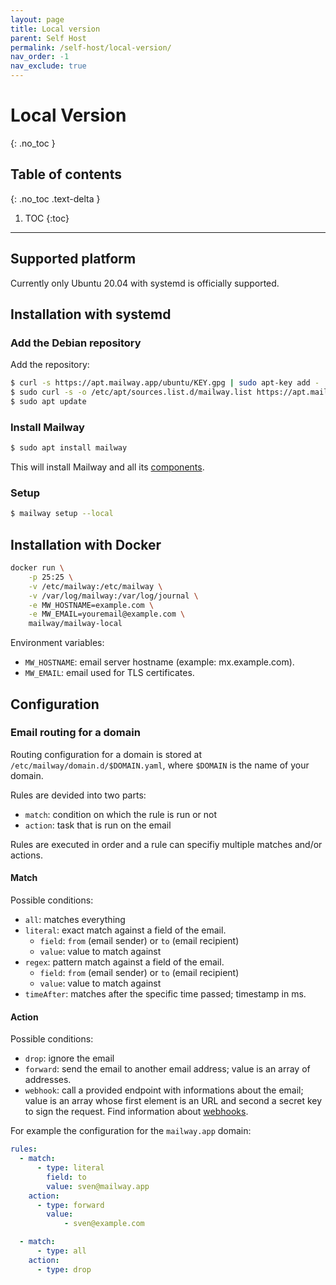 ```yaml
---
layout: page
title: Local version
parent: Self Host
permalink: /self-host/local-version/
nav_order: -1
nav_exclude: true
---
```


# Local Version
{: .no_toc }

## Table of contents
{: .no_toc .text-delta }

1. TOC
{:toc}

---

## Supported platform

Currently only Ubuntu 20.04 with systemd is officially supported.

## Installation with systemd

### Add the Debian repository

Add the repository:
```bash
$ curl -s https://apt.mailway.app/ubuntu/KEY.gpg | sudo apt-key add -
$ sudo curl -s -o /etc/apt/sources.list.d/mailway.list https://apt.mailway.app/ubuntu/mailway.list
$ sudo apt update
```

### Install Mailway

```bash
$ sudo apt install mailway
```

This will install Mailway and all its [components].

### Setup

```bash
$ mailway setup --local
```

## Installation with Docker

```sh
docker run \
    -p 25:25 \
    -v /etc/mailway:/etc/mailway \
    -v /var/log/mailway:/var/log/journal \
    -e MW_HOSTNAME=example.com \
    -e MW_EMAIL=youremail@example.com \
    mailway/mailway-local
```

Environment variables:
- `MW_HOSTNAME`: email server hostname (example: mx.example.com).
- `MW_EMAIL`: email used for TLS certificates.

## Configuration

### Email routing for a domain

Routing configuration for a domain is stored at `/etc/mailway/domain.d/$DOMAIN.yaml`, where `$DOMAIN` is the name of your domain.

Rules are devided into two parts:
- `match`: condition on which the rule is run or not
- `action`: task that is run on the email

Rules are executed in order and a rule can specifiy multiple matches and/or actions.

#### Match

Possible conditions:
- `all`: matches everything
- `literal`: exact match against a field of the email.
    - `field`: `from` (email sender) or `to` (email recipient)
    - `value`: value to match against
- `regex`: pattern match against a field of the email.
    - `field`: `from` (email sender) or `to` (email recipient)
    - `value`: value to match against
- `timeAfter`: matches after the specific time passed; timestamp in ms.

#### Action

Possible conditions:
- `drop`: ignore the email
- `forward`: send the email to another email address; value is an array of addresses.
- `webhook`: call a provided endpoint with informations about the email;
value is an array whose first element is an URL and second a secret key to sign the request.
Find information about [webhooks].

For example the configuration for the `mailway.app` domain:
```yml
rules:
  - match:
      - type: literal
        field: to
        value: sven@mailway.app
    action:
      - type: forward
        value:
            - sven@example.com

  - match:
      - type: all
    action:
      - type: drop
```


[components]: /self-host/components/
[webhooks]: /webhooks/
